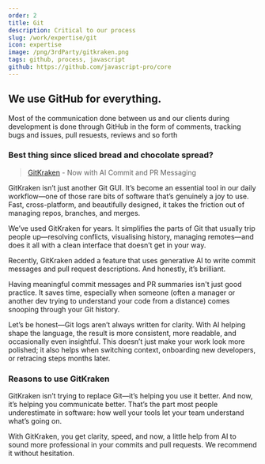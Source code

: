 ```yaml
---
order: 2
title: Git
description: Critical to our process
slug: /work/expertise/git
icon: expertise
image: /png/3rdParty/gitkraken.png
tags: github, process, javascript
github: https://github.com/javascript-pro/core
---
```


## We use GitHub for everything.

Most of the communication done between us and our clients during development is done through GitHub in the form of comments, tracking bugs and issues, pull resuests, reviews and so forth

### Best thing since sliced bread and chocolate spread?

> [GitKraken](https://www.gitkraken.com/) - Now with AI Commit and PR Messaging

GitKraken isn’t just another Git GUI. It’s become an essential tool in our daily workflow—one of those rare bits of software that’s genuinely a joy to use. Fast, cross-platform, and beautifully designed, it takes the friction out of managing repos, branches, and merges.

We’ve used GitKraken for years. It simplifies the parts of Git that usually trip people up—resolving conflicts, visualising history, managing remotes—and does it all with a clean interface that doesn’t get in your way.

Recently, GitKraken added a feature that uses generative AI to write commit messages and pull request descriptions. And honestly, it’s brilliant.

Having meaningful commit messages and PR summaries isn't just good practice. It saves time, especially when someone (often a manager or another dev trying to understand your code from a distance) comes snooping through your Git history.

Let’s be honest—Git logs aren’t always written for clarity. With AI helping shape the language, the result is more consistent, more readable, and occasionally even insightful. This doesn’t just make your work look more polished; it also helps when switching context, onboarding new developers, or retracing steps months later.

### Reasons to use GitKraken

GitKraken isn’t trying to replace Git—it’s helping you use it better. And now, it’s helping you communicate better. That’s the part most people underestimate in software: how well your tools let your team understand what’s going on.

With GitKraken, you get clarity, speed, and now, a little help from AI to sound more professional in your commits and pull requests. We recommend it without hesitation.
